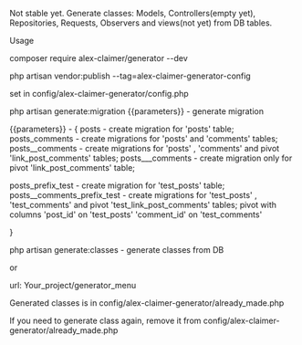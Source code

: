 Not stable yet.
Generate classes: Models, Controllers(empty yet), Repositories, Requests, Observers and views(not yet)
from DB tables.

Usage

composer require alex-claimer/generator --dev

php artisan vendor:publish --tag=alex-claimer-generator-config

set in config/alex-claimer-generator/config.php

php artisan generate:migration {{parameters}} - generate migration 

{{parameters}} - {
posts - create migration for 'posts' table;
posts_comments - create migrations for 'posts' and 'comments' tables;
posts__comments - create migrations for 'posts' , 'comments' and
pivot 'link_post_comments' tables;
posts___comments - create migration only for pivot 'link_post_comments' table;


posts_prefix_test - create migration for 'test_posts' table;
posts__comments_prefix_test - create migrations for 'test_posts' , 'test_comments' and
                              pivot 'test_link_post_comments' tables;
pivot with columns  'post_id'     on   'test_posts' 
                    'comment_id'     on   'test_comments'                      

}

php artisan generate:classes  - generate classes from DB


or

url: Your_project/generator_menu

Generated classes is in config/alex-claimer-generator/already_made.php

If you need to generate class again, remove it from
config/alex-claimer-generator/already_made.php




